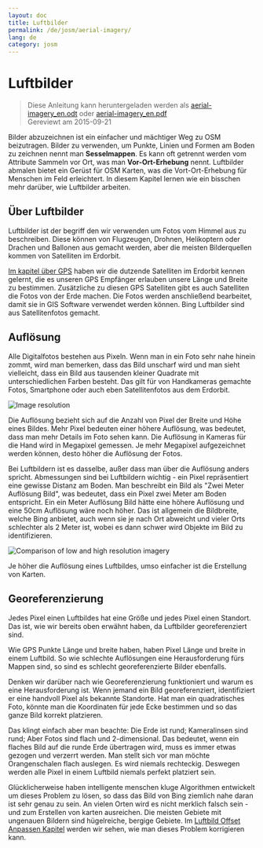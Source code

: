 ```yaml
---
layout: doc
title: Luftbilder
permalink: /de/josm/aerial-imagery/
lang: de
category: josm
---
```


Luftbilder
================

> Diese Anleitung kann heruntergeladen werden als  [aerial-imagery_en.odt](/files/aerial-imagery_en.odt) oder [aerial-imagery_en.pdf](/files/aerial-imagery_en.pdf)  
> Gereviewt am 2015-09-21  

Bilder abzuzeichnen ist ein einfacher und mächtiger Weg zu OSM beizutragen. Bilder zu verwenden, um Punkte, Linien und Formen am Boden zu zeichnen nennt man **Sesselmappen**. Es kann oft getrennt werden vom Attribute Sammeln vor Ort, was man **Vor-Ort-Erhebung** nennt. Luftbilder abmalen bietet ein Gerüst für OSM Karten, was die Vort-Ort-Erhebung für Menschen im Feld erleichtert. In diesem Kapitel lernen wie ein bisschen mehr darüber, wie Luftbilder arbeiten.  

Über Luftbilder
-------------

Luftbilder ist der begriff den wir verwenden um Fotos vom Himmel aus zu beschreiben. Diese können von Flugzeugen, Drohnen, Helikoptern oder Drachen und Ballonen aus gemacht werden, aber die meisten Bilderquellen kommen von Satelliten im Erdorbit.  

[Im kapitel über GPS](/de/mobile-mapping/using-gps) haben wir die dutzende Satelliten im Erdorbit kennen gelernt, die es unseren GPS Empfänger erlauben unsere Länge und Breite zu bestimmen. Zusätzliche zu diesen GPS Satelliten gibt es auch Satelliten die Fotos von der Erde machen. Die Fotos werden anschließend bearbeitet, damit sie in GIS Software verwendet werden können. Bing Luftbilder sind aus Satellitenfotos gemacht.  

Auflösung
----------

Alle Digitalfotos bestehen aus Pixeln. Wenn man in ein Foto sehr nahe hinein zommt, wird man bemerken, dass das Bild unscharf wird und man sieht vielleicht, dass ein Bild aus tausenden kleiner Quadrate mit unterschiedlichen Farben besteht. Das gilt für von Handkameras gemachte Fotos, Smartphone oder auch eben Satellitenfotos aus dem Erdorbit.  

![Image resolution][]

Die Auflösung bezieht sich auf die Anzahl von Pixel der Breite und Höhe eines Bildes. Mehr Pixel bedeuten einer höhere Auflösung, was bedeutet, dass man mehr Details im Foto sehen kann. Die Auflösung in Kameras für die Hand wird in Megapixel gemessen. Je mehr Megapixel aufgezeichnet werden können, desto höher die Auflösung der Fotos.  

Bei Luftbildern ist es dasselbe, außer dass man über die Auflösung anders spricht. Abmessungen sind bei Luftbildern wichtig - ein Pixel repräsentiert eine gewisse Distanz am Boden. Man beschreibt ein Bild als "Zwei Meter Auflösung Bild", was bedeutet, dass ein Pixel zwei Meter am Boden entspricht. Ein ein Meter Auflösung Bild hätte eine höhere Auflösung und eine 50cm Auflösung wäre noch höher. Das ist allgemein die Bildbreite, welche Bing anbietet, auch wenn sie je nach Ort abweicht und vieler Orts schlechter als 2 Meter ist, wobei es dann schwer wird Objekte im Bild zu identifizieren.  

![Comparison of low and high resolution imagery][]

Je höher die Auflösung eines Luftbildes, umso einfacher ist die Erstellung von Karten.  

Georeferenzierung
---------------

Jedes Pixel einen Luftbildes hat eine Größe und jedes Pixel einen Standort. Das ist, wie wir bereits oben erwähnt haben, da Luftbilder georeferenziert sind.  

Wie GPS Punkte Länge und breite haben, haben Pixel Länge und breite in einem Luftbild. So wie schlechte Auflösungen eine Herausforderung fürs Mappen sind, so sind es schlecht georeferenzierte Bilder ebenfalls.  

Denken wir darüber nach wie Georeferenzierung funktioniert und warum es eine Herausforderung ist. Wenn jemand ein Bild georeferenziert, identifiziert er eine handvoll Pixel als bekannte Standorte. Hat man ein quadratisches Foto, könnte man die Koordinaten für jede Ecke bestimmen und so das ganze Bild korrekt platzieren.  

Das klingt einfach aber man beachte: Die Erde ist rund; Kameralinsen sind rund; Aber Fotos sind flach und 2-dimensional. Das bedeutet, wenn ein flaches Bild auf die runde Erde übertragen wird, muss es immer etwas gezogen und verzerrt werden. Man stellt sich vor man möchte Orangenschalen flach auslegen. Es wird niemals rechteckig. Deswegen werden alle Pixel in einem Luftbild niemals perfekt platziert sein.  

Glücklicherweise haben intelligente menschen kluge Algorithmen entwickelt um dieses Problem zu lösen, so dass das Bild von Bing ziemlich nahe daran ist sehr genau zu sein. An vielen Orten wird es nicht merklich falsch sein - und zum Erstellen von karten ausreichen. Die meisten Gebiete mit ungenauen Bildern sind hügelreiche, bergige Gebiete. Im [Luftbild Offset Anpassen Kapitel](/de/josm/correcting-imagery-offset) werden wir sehen, wie man dieses Problem korrigieren kann.  

[Image resolution]: /images/josm/orange-resolution.png
[Comparison of low and high resolution imagery]: /images/josm/low-res-high-res.png
